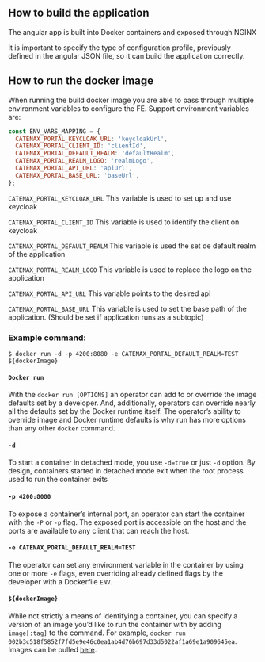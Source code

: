 ## How to build the application

The angular app is built into Docker containers and exposed through NGINX

It is important to specify the type of configuration profile, previously defined in the angular JSON file, so it can
build the application correctly.

## How to run the docker image

When running the build docker image you are able to pass through multiple environment variables to configure the FE.
Support environment variables are:

```javascript
const ENV_VARS_MAPPING = {
  CATENAX_PORTAL_KEYCLOAK_URL: 'keycloakUrl',
  CATENAX_PORTAL_CLIENT_ID: 'clientId',
  CATENAX_PORTAL_DEFAULT_REALM: 'defaultRealm',
  CATENAX_PORTAL_REALM_LOGO: 'realmLogo',
  CATENAX_PORTAL_API_URL: 'apiUrl',
  CATENAX_PORTAL_BASE_URL: 'baseUrl',
};
```

`CATENAX_PORTAL_KEYCLOAK_URL`
This variable is used to set up and use keycloak

`CATENAX_PORTAL_CLIENT_ID`
This variable is used to identify the client on keycloak

`CATENAX_PORTAL_DEFAULT_REALM`
This variable is used the set de default realm of the application

`CATENAX_PORTAL_REALM_LOGO`
This variable is used to replace the logo on the application

`CATENAX_PORTAL_API_URL`
This variable points to the desired api

`CATENAX_PORTAL_BASE_URL`
This variable is used to set the base path of the application. (Should be set if application runs as a subtopic)

### Example command:

```shell
$ docker run -d -p 4200:8080 -e CATENAX_PORTAL_DEFAULT_REALM=TEST ${dockerImage}
```

#### `Docker run`

With the `docker run [OPTIONS]` an operator can add to or override the image defaults set by a developer. And, additionally, operators can override nearly all the defaults set by the Docker runtime itself. The operator’s ability to override image and Docker runtime defaults is why run has more options than any other `docker` command.

#### `-d`

To start a container in detached mode, you use `-d=true` or just `-d` option. By design, containers started in detached mode exit when the root process used to run the container exits

#### `-p 4200:8080`

To expose a container’s internal port, an operator can start the container with the `-P` or `-p` flag. The exposed port is accessible on the host and the ports are available to any client that can reach the host.

#### `-e CATENAX_PORTAL_DEFAULT_REALM=TEST`

The operator can set any environment variable in the container by using one or more `-e` flags, even overriding already defined flags by the developer with a Dockerfile `ENV`.

#### `${dockerImage}`

While not strictly a means of identifying a container, you can specify a version of an image you’d like to run the container with by adding `image[:tag]` to the command. For example, `docker run 002b3c518f5852f7fd5e9e46c0ea1ab4d76b697d33d5022af1a69e1a909645ea`.  
Images can be pulled [here](https://github.com/catenax-ng/product-traceability-foss-frontend/pkgs/container/product-traceability-foss-frontend).
